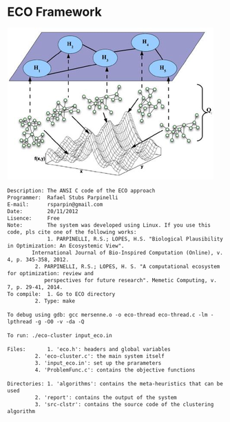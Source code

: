 # ECO Framework

![ECO Framework](https://github.com/cocalabs/ECO-framework/blob/master/eco-view.jpg "ECO Framework View")


	Description: The ANSI C code of the ECO approach
	Programmer:  Rafael Stubs Parpinelli
	E-mail:      rsparpin@gmail.com
	Date:	     20/11/2012
	Lisence:     Free
	Note:        The system was developed using Linux. If you use this code, pls cite one of the following works:
	             1. PARPINELLI, R.S.; LOPES, H.S. "Biological Plausibility in Optimization: An Ecosystemic View". 
			International Journal of Bio-Inspired Computation (Online), v. 4, p. 345-358, 2012.
		     2. PARPINELLI, R.S.; LOPES, H. S. "A computational ecosystem for optimization: review and 
		     	perspectives for future research". Memetic Computing, v. 7, p. 29-41, 2014.
	To compile:  1. Go to ECO directory
		     2. Type: make

	To debug using gdb: gcc mersenne.o -o eco-thread eco-thread.c -lm -lpthread -g -O0 -v -da -Q

	To run: ./eco-cluster input_eco.in

	Files:	     1. 'eco.h': headers and global variables
		     2. 'eco-cluster.c': the main system itself
		     3. 'input_eco.in': set up the prarameters
		     4. 'ProblemFunc.c': contains the objective functions

	Directories: 1. 'algorithms': contains the meta-heuristics that can be used
		     2. 'report': contains the output of the system
		     3. 'src-clstr': contains the source code of the clustering algorithm
